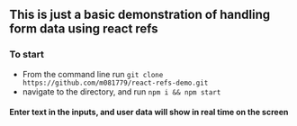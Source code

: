 ## This is just a basic demonstration of handling form data using react refs

### To start
* From the command line run ```git clone https://github.com/m081779/react-refs-demo.git```
* navigate to the directory, and run ```npm i && npm start```

#### Enter text in the inputs, and user data will show in real time on the screen

